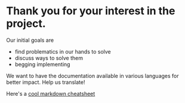 # Thank you for your interest in the project. 

Our initial goals are 
- find problematics in our hands to solve
- discuss ways to solve them
- begging implementing

We want to have the documentation available in various languages for better impact. Help us translate! 



Here's a [cool markdown cheatsheet](https://github.com/adam-p/markdown-here/wiki/Markdown-Cheatsheet)
